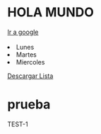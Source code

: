 <!DOCTYPE html>
<html lang="en">
<head>
    <meta charset="UTF-8">
    <meta http-equiv="X-UA-Compatible" content="IE=edge">
    <meta name="viewport" content="width=device-width, initial-scale=1.0">
    <title>Document</title>
</head>
<body>
  <h1>HOLA MUNDO</h1>
    <a href="https://www.google.com.ar">Ir a google</a>
    <br><br>
   <li>Lunes</li>
   <li>Martes</li>
   <li>Miercoles</li>

   <a href="1.xlsx">Descargar Lista</a>
</body>

</html>

# prueba
TEST-1
